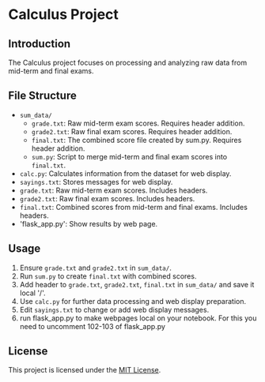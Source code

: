 # Calculus Project

## Introduction
The Calculus project focuses on processing and analyzing raw data from mid-term and final exams.

## File Structure
- `sum_data/`
  - `grade.txt`: Raw mid-term exam scores. Requires header addition.
  - `grade2.txt`: Raw final exam scores. Requires header addition.
  - `final.txt`: The combined score file created by sum.py. Requires header addition.
  - `sum.py`: Script to merge mid-term and final exam scores into `final.txt`.
- `calc.py`: Calculates information from the dataset for web display.
- `sayings.txt`: Stores messages for web display.
- `grade.txt`: Raw mid-term exam scores. Includes headers.
- `grade2.txt`: Raw final exam scores. Includes headers.
- `final.txt`: Combined scores from mid-term and final exams. Includes headers.
- 'flask_app.py': Show results by web page.

## Usage
1. Ensure `grade.txt` and `grade2.txt` in `sum_data/`.
2. Run `sum.py` to create `final.txt` with combined scores.
3. Add header to `grade.txt`, `grade2.txt`, `final.txt` in `sum_data/` and save it local '/'.
4. Use `calc.py` for further data processing and web display preparation.
5. Edit `sayings.txt` to change or add web display messages.
6. run flask_app.py to make webpages local on your notebook. For this you need to uncomment 102-103 of flask_app.py

## License
This project is licensed under the [MIT License](https://github.com/lavaskiller/calculus/blob/main/LICENSE).
